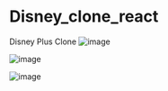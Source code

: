 # Disney_clone_react
Disney Plus Clone 
![image](https://github.com/ReubenMatrix/Disney_clone_react/assets/136352370/f3689551-a7b9-427f-adb3-f1888cf8576a)


![image](https://github.com/ReubenMatrix/Disney_clone_react/assets/136352370/24e3d697-b0ea-430e-a822-631f381c7be4)


![image](https://github.com/ReubenMatrix/Disney_clone_react/assets/136352370/f9cdea32-218e-4bfd-8175-faf94fc43c46)
